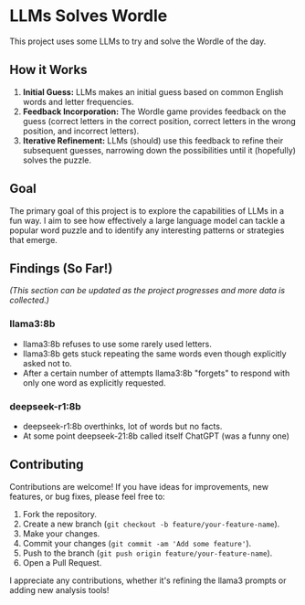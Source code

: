 # LLMs Solves Wordle

This project uses some LLMs to try and solve the Wordle of the day.

## How it Works

1. **Initial Guess:** LLMs makes an initial guess based on common English words and letter frequencies.
2. **Feedback Incorporation:** The Wordle game provides feedback on the guess (correct letters in the correct position, correct letters in the wrong position, and incorrect letters).
3. **Iterative Refinement:** LLMs (should) use this feedback to refine their subsequent guesses, narrowing down the possibilities until it (hopefully) solves the puzzle.

## Goal

The primary goal of this project is to explore the capabilities of LLMs in a fun way. I aim to see how effectively a large language model can tackle a popular word puzzle and to identify any interesting patterns or strategies that emerge.

## Findings (So Far!)

*(This section can be updated as the project progresses and more data is collected.)*

### llama3:8b

* llama3:8b refuses to use some rarely used letters.
* llama3:8b gets stuck repeating the same words even though explicitly asked not to.
* After a certain number of attempts llama3:8b "forgets" to respond with only one word as explicitly requested.

### deepseek-r1:8b

* deepseek-r1:8b overthinks, lot of words but no facts.
* At some point deepseek-21:8b called itself ChatGPT (was a funny one)

## Contributing

Contributions are welcome! If you have ideas for improvements, new features, or bug fixes, please feel free to:

1.  Fork the repository.
2.  Create a new branch (`git checkout -b feature/your-feature-name`).
3.  Make your changes.
4.  Commit your changes (`git commit -am 'Add some feature'`).
5.  Push to the branch (`git push origin feature/your-feature-name`).
6.  Open a Pull Request.

I appreciate any contributions, whether it's refining the llama3 prompts or adding new analysis tools!
